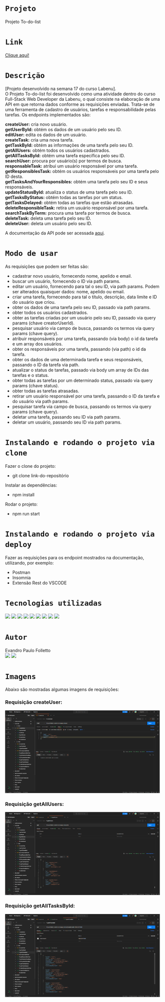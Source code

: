 # `Projeto`
Projeto To-do-list

# `Link`
[Clique aqui!](https://folletto-to-do-list.herokuapp.com/)

# `Descrição`
[Projeto desenvolvido na semana 17 do curso Labenu]. </br>
O Projeto To-do-list foi desenvolvido como uma atividade dentro do curso Full-Stack Web Developer da Labenu, o qual consiste na elaboração de uma API em que retorna dados conforme as requisições enviadas. Trata-se de uma ferramenta de cadastro de usuários, tarefas e responsabilidade pelas tarefas. Os endpoints implementados são:

**createUser:** cria novo usuário. </br>
**getUserById:** obtém os dados de um usuário pelo seu ID. </br>
**editUser:** edita os dados de um usuário. </br>
**createTask:** cria uma nova tarefa. </br>
**getTaskById:** obtém as informações de uma tarefa pelo seu ID. </br>
**getAllUsers:** obtém todos os usuários cadastrados. </br>
**getAllTasksById:** obtém uma tarefa específica pelo seu ID. </br>
**searchUser:** procura por usuário(s) por termos de busca. </br>
**responsableTask:** atribui um usuário responsável por uma tarefa. </br>
**getResponsiblesTask:** obtém os usuários responsáveis por uma tarefa pelo ID desta. </br>
**getTasksAndYourResponsibles:** obtém uma tarefa pelo seu ID e seus responsáveis. </br>
**updateStatusById:** atualiza o status de uma tarefa pelo seu ID. </br>
**getTasksByStatus:** obtém todas as tarefas por um status. </br>
**getTasksDelayed:** obtém todas as tarefas que estão atrasadas. </br>
**deleteResponsibleTask:** retira um usuário responsável por uma tarefa. </br>
**searchTaskByTerm:** procura uma tarefa por termos de busca. </br>
**deleteTask:** deleta uma tarefa pelo seu ID. </br>
**deleteUser:** deleta um usuário pelo seu ID. </br>

A documentação da API pode ser acessada [aqui](https://documenter.getpostman.com/view/21552787/VUxKU9jT).

# `Modo de usar`
As requisições que podem ser feitas são:  
- cadastrar novo usuário, fornecendo nome, apelido e email.
- buscar um usuário, fornecendo o ID via path params.
- editar um usuário, fornecendo para tal o seu ID, via path params. Podem ser alterados quaisquer dados: nome, apelido ou email.
- criar uma tarefa, fornecendo para tal o título, descrição, data limite e ID do usuário que criou.
- obter os dados de uma tarefa pelo seu ID, passado via path params.
- obter todos os usuários cadastrados.
- obter as tarefas criadas por um usuário pelo seu ID, passado via query params (chave creatorUserId).
- pesquisar usuário via campo de busca, passando os termos via query params (chave query).
- atribuir responsáveis por uma tarefa, passando (via body) o id da tarefa e um array dos usuários.
- obter os responsáveis por uma tarefa, passando (via path) o id da tarefa.
- obter os dados de uma determinada tarefa e seus responsáveis, passando o ID da tarefa via path.
- atualizar o status de tarefas, passado via body um array de IDs das tarefas e o status.
- obter todas as tarefas por um determinado status, passado via query params (chave status).
- obter todas as tarefas atrasadas.
- retirar um usuário responsável por uma tarefa, passando o ID da tarefa e do usuário via path params.
- pesquisar tarefa via campo de busca, passando os termos via query params (chave query).
- deletar uma tarefa, passando seu ID via path params.
- deletar um usuário, passando seu ID via path params.

# `Instalando e rodando o projeto via clone`
Fazer o clone do projeto:
- git clone link-do-repositório

Instalar as dependências:
- npm install

Rodar o projeto:
- npm run start

# `Instalando e rodando o projeto via deploy`
Fazer as requisições para os endpoint mostrados na documentação, utilizando, por exemplo:
- Postman
- Insomnia
- Extensão Rest do VSCODE

# `Tecnologias utilizadas`
<div>
<img src="https://img.shields.io/badge/Visual_Studio_Code-0078D4?style=for-the-badge&logo=visual%20studio%20code&logoColor=white">
<img src="https://img.shields.io/badge/JavaScript-F7DF1E?style=for-the-badge&logo=javascript&logoColor=black">
<img src="https://img.shields.io/badge/TypeScript-007ACC?style=for-the-badge&logo=typescript&logoColor=white">
<img src="https://img.shields.io/badge/Node.js-43853D?style=for-the-badge&logo=node.js&logoColor=white">
<img src="https://img.shields.io/badge/MySQL-00000F?style=for-the-badge&logo=mysql&logoColor=white">
<img src="https://img.shields.io/badge/Express.js-404D59?style=for-the-badge">
<img src="https://img.shields.io/badge/GIT-E44C30?style=for-the-badge&logo=git&logoColor=white">
<img src="https://img.shields.io/badge/GitHub-100000?style=for-the-badge&logo=github&logoColor=white">
<img src="https://img.shields.io/badge/Markdown-000000?style=for-the-badge&logo=markdown&logoColor=white">
</div>

# `Autor`
Evandro Paulo Folletto  </br>
<a href="https://www.linkedin.com/in/evandrofolletto/"><img src="https://img.shields.io/badge/LinkedIn-0077B5?style=for-the-badge&logo=linkedin&logoColor=white"></a> <a href="https://github.com/epfolletto"><img src="https://img.shields.io/badge/GitHub-100000?style=for-the-badge&logo=github&logoColor=white"></a>

# `Imagens`
Abaixo são mostradas algumas imagens de requisições:

### Requisição createUser:
<img src="./src/imagens/img_1.png"/>

### Requisição getAllUsers:
<img src="./src/imagens/img_2.png"/>

### Requisição getAllTasksById:
<img src="./src/imagens/img_3.png"/>
